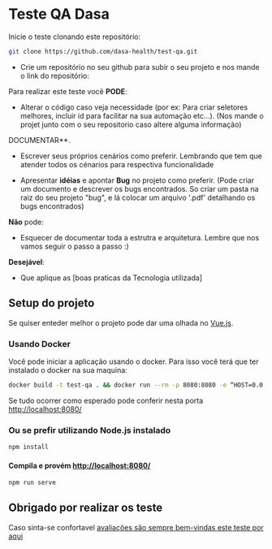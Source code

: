 # Teste QA Dasa

Inicie o teste clonando este repositório:

```bash
git clone https://github.com/dasa-health/test-qa.git
```

- Crie um repositório no seu github para subir o seu projeto e nos mande o link do repositório:


Para realizar este teste você **PODE**:

- Alterar o código caso veja necessidade (por ex: Para criar seletores melhores, incluir id para facilitar na sua automação etc...). (Nos mande o projet junto com o seu repositorio caso altere alguma informação)

DOCUMENTAR**.

- Escrever seus próprios cenários como preferir. Lembrando que tem que atender todos os cénarios para respectiva funcionalidade

- Apresentar **idéias** e apontar **Bug** no projeto como preferir. (Pode criar um documento e descrever os bugs encontrados. So criar um pasta na raiz do seu projeto "bug", e lá colocar um arquivo '.pdf' detalhando os bugs encontrados)

**Não** pode:

- Esquecer de documentar toda a estrutra e arquitetura. Lembre que nos vamos seguir o passo a passo :)

**Desejável**:

- Que aplique as [boas praticas da Tecnologia utilizada]

## Setup do projeto

Se quiser enteder melhor o projeto pode dar uma olhada no [Vue.js](https://cli.vuejs.org/config/).

### Usando Docker

Você pode iniciar a aplicação usando o docker. Para isso você terá que ter instalado o docker na sua maquina:

```bash
docker build -t test-qa . && docker run --rm -p 8080:8080 -e “HOST=0.0.0.0” -d test-qa:latest
```

Se tudo ocorrer como esperado pode conferir nesta porta [http://localhost:8080/](http://localhost:8080/)

### Ou se prefir utilizando Node.js instalado

```bash
npm install
```

#### Compila e provém [http://localhost:8080/](http://localhost:8080/)

```bash
npm run serve
```

## Obrigado por realizar os teste

Caso sinta-se confortavel [avaliações são sempre bem-vindas este teste por aqui](https://forms.gle/qKEf7thRgnjvG2nXA)
